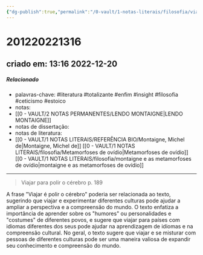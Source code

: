 ```yaml
---
{"dg-publish":true,"permalink":"/0-vault/1-notas-literais/filosofia/viajar-para-polir-o-cerebro/","tags":["literatura","totalizante","enfim","insight","filosofia","ceticismo","estoico"],"dgHomeLink":true,"dgShowLocalGraph":true,"dgShowFileTree":true,"dgEnableSearch":true,"noteIcon":""}
---
```


# 201220221316
## criado em: 13:16 2022-12-20

##### Relacionado
- palavras-chave: #literatura #totalizante #enfim #insight #filosofia #ceticismo #estoico 
- notas: 
- [[0 - VAULT/2 NOTAS PERMANENTES/LENDO MONTAIGNE\|LENDO MONTAIGNE]]
- notas de dissertação:
- notas de literatura: 
- [[0 - VAULT/1 NOTAS LITERAIS/REFERÊNCIA BIO/Montaigne, Michel de\|Montaigne, Michel de]]
[[0 - VAULT/1 NOTAS LITERAIS/filosofia/Metamorfoses de ovídio\|Metamorfoses de ovídio]]
[[0 - VAULT/1 NOTAS LITERAIS/filosofia/montaigne e as metamorfoses de ovídio\|montaigne e as metamorfoses de ovídio]]

---
>Viajar para polir o cérebro
p. 189

A frase "Viajar é polir o cérebro" poderia ser relacionada ao texto, sugerindo que viajar e experimentar diferentes culturas pode ajudar a ampliar a perspectiva e a compreensão do mundo. O texto enfatiza a importância de aprender sobre os "humores" ou personalidades e "costumes" de diferentes povos, e sugere que viajar para países com idiomas diferentes dos seus pode ajudar na aprendizagem de idiomas e na compreensão cultural. No geral, o texto sugere que viajar e se misturar com pessoas de diferentes culturas pode ser uma maneira valiosa de expandir seu conhecimento e compreensão do mundo.